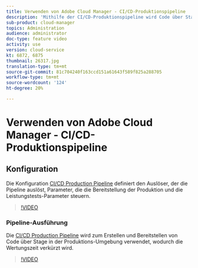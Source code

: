 ```yaml
---
title: Verwenden von Adobe Cloud Manager - CI/CD-Produktionspipeline
description: 'Mithilfe der CI/CD-Produktionspipeline wird Code über Stage in der Produktions-Umgebung erstellt und bereitgestellt, wodurch die Wertschöpfungszeit verkürzt wird. Die Konfiguration der CI/CD-Produktions-Pipeline definiert den Auslöser, der die Pipeline initiiert, sowie Parameter zur Steuerung der Produktionsbereitstellung und Leistungstestparameter. '
sub-product: cloud-manager
topics: Administration
audience: administrator
doc-type: feature video
activity: use
version: cloud-service
kt: 6872, 6875
thumbnail: 26317.jpg
translation-type: tm+mt
source-git-commit: 81c704240f163ccd151a61643f589f825a288705
workflow-type: tm+mt
source-wordcount: '124'
ht-degree: 20%

---
```



# Verwenden von Adobe Cloud Manager - CI/CD-Produktionspipeline

## Konfiguration

Die Konfiguration [CI/CD Production Pipeline](https://experienceleague.adobe.com/docs/experience-manager-cloud-manager/using/how-to-use/configuring-pipeline.html) definiert den Auslöser, der die Pipeline auslöst, Parameter, die die Bereitstellung der Produktion und die Leistungstests-Parameter steuern.

>[!VIDEO](https://video.tv.adobe.com/v/26314/?quality=12&learn=on)

### Pipeline-Ausführung

Die [CI/CD Production Pipeline](https://experienceleague.adobe.com/docs/experience-manager-cloud-manager/using/how-to-use/deploying-code.html) wird zum Erstellen und Bereitstellen von Code über Stage in der Produktions-Umgebung verwendet, wodurch die Wertungszeit verkürzt wird.

>[!VIDEO](https://video.tv.adobe.com/v/26317/?quality=12&learn=on)
